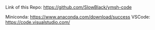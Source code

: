 Link of this Repo: https://github.com/SlowBlack/ymsh-code

Miniconda: https://www.anaconda.com/download/success
VSCode: https://code.visualstudio.com/
